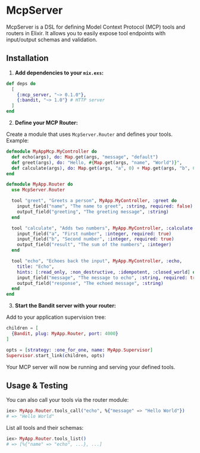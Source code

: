 # McpServer


McpServer is a DSL for defining Model Context Protocol (MCP) tools and routers in Elixir. It allows you to easily expose tool endpoints with input/output schemas and validation.

## Installation

1. **Add dependencies to your `mix.exs`:**

```elixir
def deps do
  [
    {:mcp_server, "~> 0.1.0"},
    {:bandit, "~> 1.0"} # HTTP server
  ]
end
```

2. **Define your MCP Router:**

Create a module that uses `McpServer.Router` and defines your tools. Example:

```elixir
defmodule MyAppMcp.MyController do
  def echo(args), do: Map.get(args, "message", "default")
  def greet(args), do: "Hello, #{Map.get(args, "name", "World")}",
  def calculate(args), do: Map.get(args, "a", 0) + Map.get(args, "b", 0)
end

defmodule MyApp.Router do
  use McpServer.Router

  tool "greet", "Greets a person", MyApp.MyController, :greet do
    input_field("name", "The name to greet", :string, required: false)
    output_field("greeting", "The greeting message", :string)
  end

  tool "calculate", "Adds two numbers", MyApp.MyController, :calculate do
    input_field("a", "First number", :integer, required: true)
    input_field("b", "Second number", :integer, required: true)
    output_field("result", "The sum of the numbers", :integer)
  end

  tool "echo", "Echoes back the input", MyApp.MyController, :echo,
    title: "Echo",
    hints: [:read_only, :non_destructive, :idempotent, :closed_world] do
    input_field("message", "The message to echo", :string, required: true)
    output_field("response", "The echoed message", :string)
  end
end
```

3. **Start the Bandit server with your router:**

Add to your application supervision tree:

```elixir
children = [
  {Bandit, plug: MyApp.Router, port: 4000}
]

opts = [strategy: :one_for_one, name: MyApp.Supervisor]
Supervisor.start_link(children, opts)
```

Your MCP server will now be running and serving your defined tools.

## Usage & Testing

You can also call your tools via the router module:

```elixir
iex> MyApp.Router.tools_call("echo", %{"message" => "Hello World"})
# => "Hello World"
```

List all tools and their schemas:

```elixir
iex> MyApp.Router.tools_list()
# => [%{"name" => "echo", ...}, ...]
```
